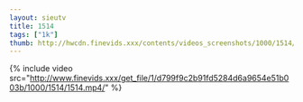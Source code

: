 ```yaml
--- 
layout: sieutv
title: 1514
tags: ["1k"]
thumb: http://hwcdn.finevids.xxx/contents/videos_screenshots/1000/1514/preview.mp4.jpg
---
```

{% include video src="http://www.finevids.xxx/get_file/1/d799f9c2b91fd5284d6a9654e51b003b/1000/1514/1514.mp4/" %} 
